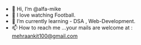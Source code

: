 - 👋 Hi, I’m @alfa-mike
- 👀 I love watching Football.
- 🌱 I’m currently learning - DSA , Web-Development.
- 📫 How to reach me ...your mails are welcome at : mehraankit100@gmail.com

<!---
alfa-mike/alfa-mike is a ✨ special ✨ repository because its `README.md` (this file) appears on your GitHub profile.
You can click the Preview link to take a look at your changes.
--->
